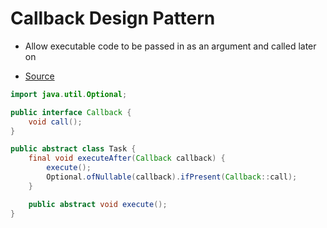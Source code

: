 # Callback Design Pattern

- Allow executable code to be passed in as an argument and called later on

- [Source](https://java-design-patterns.com/patterns/callback/)

```java
import java.util.Optional;

public interface Callback {
    void call();
}

public abstract class Task {
    final void executeAfter(Callback callback) {
        execute();
        Optional.ofNullable(callback).ifPresent(Callback::call);
    }

    public abstract void execute();
}
```
